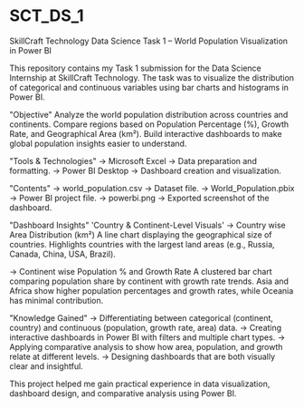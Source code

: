 # SCT_DS_1
SkillCraft Technology Data Science Task 1 – World Population Visualization in Power BI

This repository contains my Task 1 submission for the Data Science Internship at SkillCraft Technology.
The task was to visualize the distribution of categorical and continuous variables using bar charts and histograms in Power BI.

"Objective"
Analyze the world population distribution across countries and continents.
Compare regions based on Population Percentage (%), Growth Rate, and Geographical Area (km²).
Build interactive dashboards to make global population insights easier to understand.

"Tools & Technologies"
-> Microsoft Excel → Data preparation and formatting.
-> Power BI Desktop → Dashboard creation and visualization.

"Contents"
-> world_population.csv → Dataset file.
-> World_Population.pbix → Power BI project file.
-> powerbi.png → Exported screenshot of the dashboard.

"Dashboard Insights"
'Country & Continent-Level Visuals'
-> Country wise Area Distribution (km²)
    A line chart displaying the geographical size of countries.
    Highlights countries with the largest land areas (e.g., Russia, Canada, China, USA, Brazil).

-> Continent wise Population % and Growth Rate
    A clustered bar chart comparing population share by continent with growth rate trends.
    Asia and Africa show higher population percentages and growth rates, while Oceania has minimal contribution.

"Knowledge Gained"
-> Differentiating between categorical (continent, country) and continuous (population, growth rate, area) data.
-> Creating interactive dashboards in Power BI with filters and multiple chart types.
-> Applying comparative analysis to show how area, population, and growth relate at different levels.
-> Designing dashboards that are both visually clear and insightful.

This project helped me gain practical experience in data visualization, dashboard design, and comparative analysis using Power BI.
